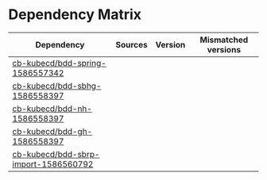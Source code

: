 # Dependency Matrix

Dependency | Sources | Version | Mismatched versions
---------- | ------- | ------- | -------------------
[cb-kubecd/bdd-spring-1586557342](https://github.com/cb-kubecd/bdd-spring-1586557342.git) |  | []() | 
[cb-kubecd/bdd-sbhg-1586558397](https://github.com/cb-kubecd/bdd-sbhg-1586558397.git) |  | []() | 
[cb-kubecd/bdd-nh-1586558397](https://github.com/cb-kubecd/bdd-nh-1586558397.git) |  | []() | 
[cb-kubecd/bdd-gh-1586558397](https://github.com/cb-kubecd/bdd-gh-1586558397.git) |  | []() | 
[cb-kubecd/bdd-sbrp-import-1586560792](https://github.com/cb-kubecd/bdd-sbrp-import-1586560792.git) |  | []() | 
